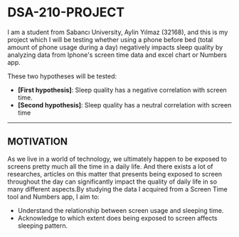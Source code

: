 # DSA-210-PROJECT
I am a student from Sabancı University, Aylin Yılmaz (32168), and this is my project which I will be testing whether using a phone before bed (total amount of phone usage during a day) negatively impacts sleep quality by analyzing data from Iphone's screen time data and excel chart or Numbers app.

These two hypotheses will be tested:
- **[First hypothesis]**: Sleep quality has a negative correlation with screen time.
- **[Second hypothesis]**: Sleep quality has a neutral correlation with screen time

---


## MOTIVATION
As we live in a world of technology, we ultimately happen to be exposed to screens pretty much all the time in a daily life. And there exists a lot of researches, articles on this matter that presents being exposed to screen throughout the day can significantly impact the quality of daily life in so many different aspects.By studying the data I acquired from a Screen Time tool and Numbers app, I aim to:
- Understand the relationship between screen usage and sleeping time.
- Acknowledge to which extent does being exposed to screen affects sleeping pattern.
